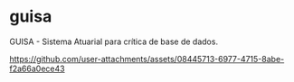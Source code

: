 # guisa
 GUISA - Sistema Atuarial para crítica de base de dados.


https://github.com/user-attachments/assets/08445713-6977-4715-8abe-f2a66a0ece43

